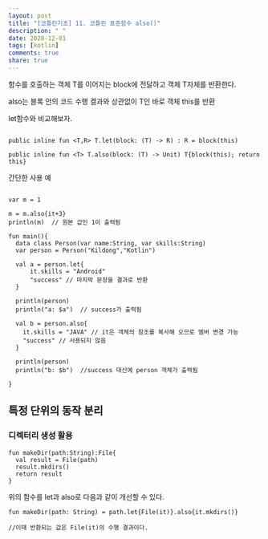 ```yaml
---
layout: post
title: "[코틀린기초] 11. 코틀린 표준함수 also()"
description: " "
date: 2020-12-01
tags: [kotlin]
comments: true
share: true
--- 
```

  
함수를 호출하는 객체 T를 이어지는 block에 전달하고 객체 T자체를 반환한다.

also는 블록 안의 코드 수행 결과와 상관없이 T인 바로 객체 this를 반환

let함수와 비교해보자.

```

public inline fun <T,R> T.let(block: (T) -> R) : R = block(this)

public inline fun <T> T.also(block: (T) -> Unit) T{block(this); return this}

```

간단한 사용 예

```

var m = 1

m = m.also{it+3}
println(m)  // 원본 값인 1이 출력됨

```


```
fun main(){
  data class Person(var name:String, var skills:String)
  var person = Person("Kildong","Kotlin")
  
  val a = person.let{
      it.skills = "Android"
      "success" // 마지막 문장을 결과로 반환
  }
  
  println(person)
  println("a: $a")  // success가 출력됨
  
  val b = person.also{
    it.skills = "JAVA" // it은 객체의 참조를 복사해 오므로 멤버 변경 가능
    "success" // 사용되지 않음
  }
  
  println(person)
  println("b: $b")  //success 대신에 person 객체가 출력됨
  
}

```


## 특정 단위의 동작 분리  

### 디렉터리 생성 활용  

```
fun makeDir(path:String):File{
  val result = File(path)
  result.mkdirs()
  return result
}
```

위의 함수를 let과 also로 다음과 같이 개선할 수 있다.  

```
fun makeDir(path: String) = path.let{File(it)}.also{it.mkdirs()}

//이때 반환되는 값은 File(it)의 수행 결과이다.
```
